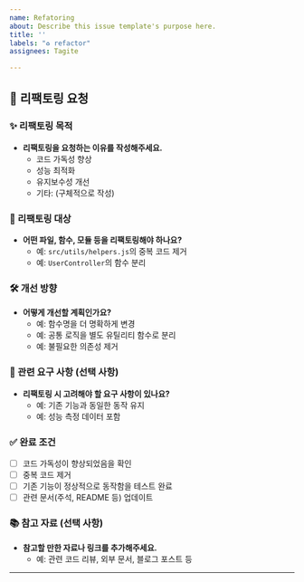 ```yaml
---
name: Refatoring
about: Describe this issue template's purpose here.
title: ''
labels: "♻ refactor"
assignees: Tagite

---
```


## 🔄 리팩토링 요청

### ✨ 리팩토링 목적
- **리팩토링을 요청하는 이유를 작성해주세요.**
  - 코드 가독성 향상
  - 성능 최적화
  - 유지보수성 개선
  - 기타: (구체적으로 작성)

### 📌 리팩토링 대상
- **어떤 파일, 함수, 모듈 등을 리팩토링해야 하나요?**
  - 예: `src/utils/helpers.js`의 중복 코드 제거
  - 예: `UserController`의 함수 분리

### 🛠️ 개선 방향
- **어떻게 개선할 계획인가요?**
  - 예: 함수명을 더 명확하게 변경
  - 예: 공통 로직을 별도 유틸리티 함수로 분리
  - 예: 불필요한 의존성 제거

### 📝 관련 요구 사항 (선택 사항)
- **리팩토링 시 고려해야 할 요구 사항이 있나요?**
  - 예: 기존 기능과 동일한 동작 유지
  - 예: 성능 측정 데이터 포함

### ✅ 완료 조건
- [ ] 코드 가독성이 향상되었음을 확인
- [ ] 중복 코드 제거
- [ ] 기존 기능이 정상적으로 동작함을 테스트 완료
- [ ] 관련 문서(주석, README 등) 업데이트

### 📚 참고 자료 (선택 사항)
- **참고할 만한 자료나 링크를 추가해주세요.**
  - 예: 관련 코드 리뷰, 외부 문서, 블로그 포스트 등

---
